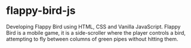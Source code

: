 # flappy-bird-js
Developing Flappy Bird using HTML, CSS and Vanilla JavaScript.
Flappy Bird is a mobile game, it is a side-scroller where the player controls a bird, attempting to fly between columns of green pipes without hitting them.
